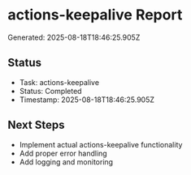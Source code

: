 # actions-keepalive Report

Generated: 2025-08-18T18:46:25.905Z

## Status
- Task: actions-keepalive
- Status: Completed
- Timestamp: 2025-08-18T18:46:25.905Z

## Next Steps
- Implement actual actions-keepalive functionality
- Add proper error handling
- Add logging and monitoring
